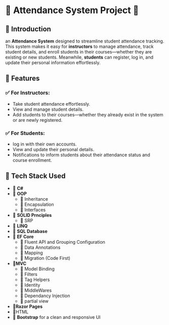  <h1>🚀 Attendance System Project 🚀</h1>
<h2>📌 Introduction</h2>
    <p> an <strong>Attendance System</strong> designed to streamline student attendance tracking.  
       This system makes it easy for <strong>instructors</strong> to manage attendance, track student details, and enroll students in their courses—whether they are existing or new students.  
       Meanwhile, <strong>students</strong> can register, log in, and update their personal information effortlessly.</p>
<h2>📌 Features</h2>
<h3>✅ For Instructors:</h3>
    <ul>
        <li>Take student attendance effortlessly.</li>
        <li>View and manage student details.</li>
        <li>Add students to their courses—whether they already exist in the system or are newly registered.</li>
    </ul>
  <h3>✅ For Students:</h3>
    <ul>
        <li>log in with their own accounts.</li>
        <li>View and update their personal details.</li>
        <li>Notifications to inform students about their attendance status and course enrollment.</li>
    </ul>
 <h2>📌 Tech Stack Used</h2>
    <ul>
        <li>🔹 <strong>C#</strong></li>
        <li>🔹 <strong>OOP</strong>
            <ul>
                 <li>🔹 Inheritance</li>
                 <li>🔹 Encapsulation</li>
                 <li>🔹 Interfaces</li>             
            </ul>
        </li>
        <li>🔹 <strong>SOLID Prnciples</strong> 
            <ul>
                 <li>🔹 SRP </li>
            </ul>
        </li>
        <li>🔹 <strong>LINQ</strong> </li>
        <li>🔹 <strong>SQL Database</strong> </li>
        <li>🔹 <strong>EF Core</strong>
             <ul>
                 <li>🔹 Fluent API and Grouping Configuration </li>
                 <li>🔹 Data Annotations </li>
                 <li>🔹 Mapping</li>
                 <li>🔹 Migration (Code First) </li>
            </ul>
        </li>
        <li>🔹<strong>MVC</strong>
             <ul>
                 <li>🔹 Model Binding</li>
                 <li>🔹 Filters </li>
                 <li>🔹 Tag Helpers</li>
                 <li>🔹 Identity </li>    
                 <li>🔹 MiddleWares </li>             
                 <li>🔹 Dependancy Injection </li>        
                 <li>🔹 partial view </li> 
            </ul>
        </li>
        <li>🔹<strong>Razor Pages</strong></li>
        <li>🔹HTML </li>
        <li>🔹 <strong>Bootstrap</strong> for a clean and responsive UI</li>
    </ul>
